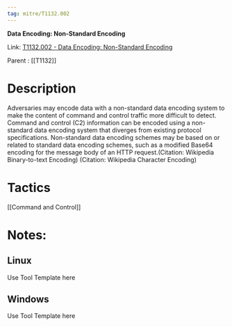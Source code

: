 ```yaml
---
tag: mitre/T1132.002
---
```


**Data Encoding: Non-Standard Encoding**

Link: [T1132.002 - Data Encoding: Non-Standard Encoding](https://attack.mitre.org/techniques/T1132/002)

Parent : [[T1132]]


# Description

Adversaries may encode data with a non-standard data encoding system to make the content of command and control traffic more difficult to detect. Command and control (C2) information can be encoded using a non-standard data encoding system that diverges from existing protocol specifications. Non-standard data encoding schemes may be based on or related to standard data encoding schemes, such as a modified Base64 encoding for the message body of an HTTP request.(Citation: Wikipedia Binary-to-text Encoding) (Citation: Wikipedia Character Encoding) 

# Tactics


[[Command and Control]]


# Notes:

## Linux

Use Tool Template here

## Windows

Use Tool Template here